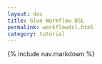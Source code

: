 ```yaml
---
layout: doc
title: Glue Workflow DSL
permalink: workflowdsl.html
category: tutorial
---
```



{% include nav.markdown %}